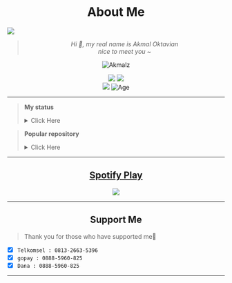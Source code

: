 <h1 align="center">About Me</h1>

<img align="center" height="auto" src="https://github.com/akmall-236.png?size=5000"/>
<!-- ![mrfzvx12](https://github.com/mrfzvx12.png?size=5000) -->

<div align="center">

> _Hi :wave:, my real name is Akmal Oktavian<br>nice to meet you_ ~

</div>

<p align="center">
  <img src="http://readme-typing-svg.herokuapp.com?color=%230B80F7&center=true&vCenter=true&multiline=false&lines=Noob+Coder+From+Indonesia.;Status%2C+student.;Love+Money+and+Life.;Learn+CSS,+HTML,+and+JavaScript.;Don't+bully+me%2C+I'll+be+sad+%3A(.;Thank+you+for+your+attention." alt="Akmalz">
</p>

<div align="center">
<a href="https://wa.me/qr/MJ5QGFNI7ATVG1" target="blank"><img src="https://img.shields.io/badge/Whatsapp-30302f?style=social&logo=whatsapp" /></a>
<a href="http://www.instagram.com/justme.akmall" target="blank"><img src="https://img.shields.io/badge/Instagram-30302f?style=social&logo=instagram" /></a>
<br>
<img src="https://hits.seeyoufarm.com/api/count/incr/badge.svg?url=https%3A%2F%2Fgithub.com%2FAkmall-236&count_bg=green&title_bg=%23555555&icon=probot.svg&icon_color=white&title=Visitor&edge_flat=false"/></a>
<img alt="Age" src="https://img.shields.io/badge/Age-15-blue.svg" />
</div>

---

> **My status** <details><summary>Click Here</summary><img src="https://metrics.lecoq.io/Akmall-236?template=classic&followup=1&isocalendar=1&languages=1&isocalendar.duration=half-year&config.timezone=Asia%2FIndonesian"></details>

> **Popular repository** <details><summary>Click Here</summary><a href="https://github.com/Akmall-236/wabot"><img src="https://github-readme-stats.vercel.app/api/pin/?username=Akmall-236&repo=wabot&theme=auto"></details>

---

<h2 align="center">Spotify Play</h2>
<p align="center">
  <a href="https://open.spotify.com/user/hbv7yzic965h9y82w194av0cz" target="_blank"><img src="https://now-playing-on-spotify.vercel.app/api/spotify"></a>
</p>

---

<h2 align="center">Support Me</h2>

> Thank you for those who have supported me👊

* [x] `Telkomsel : 0813-2663-5396`
* [x] `gopay : 0888-5960-825` 
* [x] `Dana : 0888-5960-825`

<!--
<audio autoplay="autoplay" hidden="hidden" src="https://i.top4top.io/m_21278zw790.mp3"></audio>
<p align="center">
</p>
<p align='center'>
    </p>
-->

---
<!--
<h2 align="center">My Stats</h2>
-->

<!--START_SECTION:waka-->
<!--END_SECTION:waka-->
